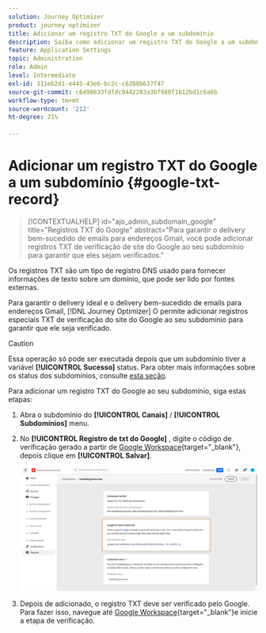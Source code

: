 ```yaml
---
solution: Journey Optimizer
product: journey optimizer
title: Adicionar um registro TXT do Google a um subdomínio
description: Saiba como adicionar um registro TXT do Google a um subdomínio
feature: Application Settings
topic: Administration
role: Admin
level: Intermediate
exl-id: 311eb2d1-e445-43e6-bc2c-c6288b637f47
source-git-commit: c6498633fdfdc9442203a3bf980f1b12bd1c6a6b
workflow-type: tm+mt
source-wordcount: '212'
ht-degree: 21%

---
```


# Adicionar um registro TXT do Google a um subdomínio {#google-txt-record}

>[!CONTEXTUALHELP]
>id="ajo_admin_subdomain_google"
>title="Registros TXT do Google"
>abstract="Para garantir o delivery bem-sucedido de emails para endereços Gmail, você pode adicionar registros TXT de verificação de site do Google ao seu subdomínio para garantir que eles sejam verificados."

Os registros TXT são um tipo de registro DNS usado para fornecer informações de texto sobre um domínio, que pode ser lido por fontes externas.

Para garantir o delivery ideal e o delivery bem-sucedido de emails para endereços Gmail, [!DNL Journey Optimizer] O permite adicionar registros especiais TXT de verificação do site do Google ao seu subdomínio para garantir que ele seja verificado.

>[!CAUTION]
>
> Essa operação só pode ser executada depois que um subdomínio tiver a variável **[!UICONTROL Sucesso]** status. Para obter mais informações sobre os status dos subdomínios, consulte [esta seção](about-subdomain-delegation.md#access-delegated-subdomains).

Para adicionar um registro TXT do Google ao seu subdomínio, siga estas etapas:

1. Abra o subdomínio do **[!UICONTROL Canais]** / **[!UICONTROL Subdomínios]** menu.

1. No **[!UICONTROL Registro de txt do Google]** , digite o código de verificação gerado a partir de [Google Workspace](https://support.google.com/a/answer/183895){target=&quot;_blank&quot;}<!--G Suite Admin tools-->, depois clique em **[!UICONTROL Salvar]**.

   ![](assets/subdomain-google-txt.png)

1. Depois de adicionado, o registro TXT deve ser verificado pelo Google. Para fazer isso, navegue até [Google Workspace](https://support.google.com/a/answer/183895){target=&quot;_blank&quot;}<!--G Suite Admin tools-->e inicie a etapa de verificação.
